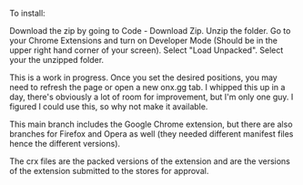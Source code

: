 To install:

Download the zip by going to Code - Download Zip. 
Unzip the folder.
Go to your Chrome Extensions and turn on Developer Mode (Should be in the upper right hand corner of your screen).
Select "Load Unpacked". 
Select your the unzipped folder.

This is a work in progress. Once you set the desired positions, you may need to refresh the page or open a new onx.gg tab.
I whipped this up in a day, there's obviously a lot of room for improvement, but I'm only one guy. I figured I could use this, so why not make it available.

This main branch includes the Google Chrome extension, but there are also branches for Firefox and Opera as well (they needed different manifest files hence the different versions). 

The crx files are the packed versions of the extension and are the versions of the extension submitted to the stores for approval.
